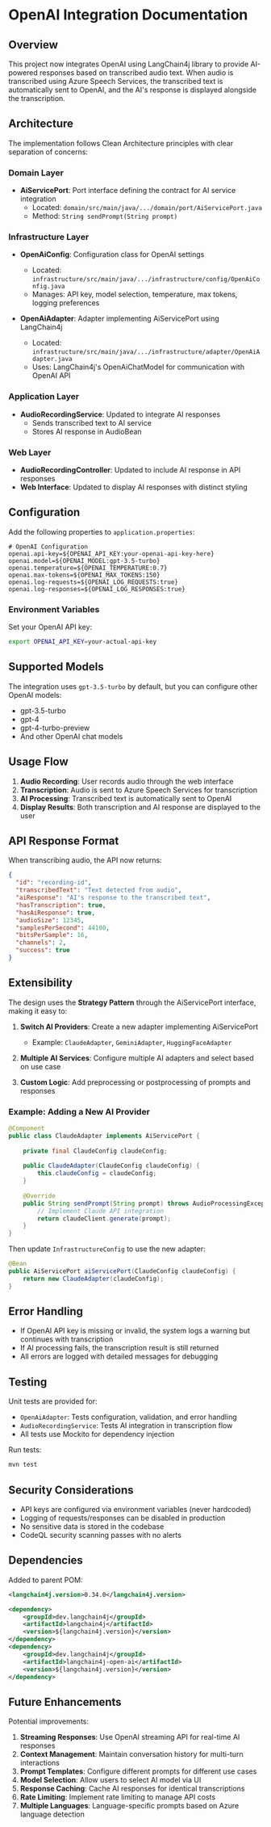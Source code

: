 # OpenAI Integration Documentation

## Overview

This project now integrates OpenAI using LangChain4j library to provide AI-powered responses based on transcribed audio text. When audio is transcribed using Azure Speech Services, the transcribed text is automatically sent to OpenAI, and the AI's response is displayed alongside the transcription.

## Architecture

The implementation follows Clean Architecture principles with clear separation of concerns:

### Domain Layer
- **AiServicePort**: Port interface defining the contract for AI service integration
  - Located: `domain/src/main/java/.../domain/port/AiServicePort.java`
  - Method: `String sendPrompt(String prompt)`

### Infrastructure Layer
- **OpenAiConfig**: Configuration class for OpenAI settings
  - Located: `infrastructure/src/main/java/.../infrastructure/config/OpenAiConfig.java`
  - Manages: API key, model selection, temperature, max tokens, logging preferences

- **OpenAiAdapter**: Adapter implementing AiServicePort using LangChain4j
  - Located: `infrastructure/src/main/java/.../infrastructure/adapter/OpenAiAdapter.java`
  - Uses: LangChain4j's OpenAiChatModel for communication with OpenAI API

### Application Layer
- **AudioRecordingService**: Updated to integrate AI responses
  - Sends transcribed text to AI service
  - Stores AI response in AudioBean

### Web Layer
- **AudioRecordingController**: Updated to include AI response in API responses
- **Web Interface**: Updated to display AI responses with distinct styling

## Configuration

Add the following properties to `application.properties`:

```properties
# OpenAI Configuration
openai.api-key=${OPENAI_API_KEY:your-openai-api-key-here}
openai.model=${OPENAI_MODEL:gpt-3.5-turbo}
openai.temperature=${OPENAI_TEMPERATURE:0.7}
openai.max-tokens=${OPENAI_MAX_TOKENS:150}
openai.log-requests=${OPENAI_LOG_REQUESTS:true}
openai.log-responses=${OPENAI_LOG_RESPONSES:true}
```

### Environment Variables

Set your OpenAI API key:

```bash
export OPENAI_API_KEY=your-actual-api-key
```

## Supported Models

The integration uses `gpt-3.5-turbo` by default, but you can configure other OpenAI models:
- gpt-3.5-turbo
- gpt-4
- gpt-4-turbo-preview
- And other OpenAI chat models

## Usage Flow

1. **Audio Recording**: User records audio through the web interface
2. **Transcription**: Audio is sent to Azure Speech Services for transcription
3. **AI Processing**: Transcribed text is automatically sent to OpenAI
4. **Display Results**: Both transcription and AI response are displayed to the user

## API Response Format

When transcribing audio, the API now returns:

```json
{
  "id": "recording-id",
  "transcribedText": "Text detected from audio",
  "aiResponse": "AI's response to the transcribed text",
  "hasTranscription": true,
  "hasAiResponse": true,
  "audioSize": 12345,
  "samplesPerSecond": 44100,
  "bitsPerSample": 16,
  "channels": 2,
  "success": true
}
```

## Extensibility

The design uses the **Strategy Pattern** through the AiServicePort interface, making it easy to:

1. **Switch AI Providers**: Create a new adapter implementing AiServicePort
   - Example: `ClaudeAdapter`, `GeminiAdapter`, `HuggingFaceAdapter`
   
2. **Multiple AI Services**: Configure multiple AI adapters and select based on use case

3. **Custom Logic**: Add preprocessing or postprocessing of prompts and responses

### Example: Adding a New AI Provider

```java
@Component
public class ClaudeAdapter implements AiServicePort {
    
    private final ClaudeConfig claudeConfig;
    
    public ClaudeAdapter(ClaudeConfig claudeConfig) {
        this.claudeConfig = claudeConfig;
    }
    
    @Override
    public String sendPrompt(String prompt) throws AudioProcessingException {
        // Implement Claude API integration
        return claudeClient.generate(prompt);
    }
}
```

Then update `InfrastructureConfig` to use the new adapter:

```java
@Bean
public AiServicePort aiServicePort(ClaudeConfig claudeConfig) {
    return new ClaudeAdapter(claudeConfig);
}
```

## Error Handling

- If OpenAI API key is missing or invalid, the system logs a warning but continues with transcription
- If AI processing fails, the transcription result is still returned
- All errors are logged with detailed messages for debugging

## Testing

Unit tests are provided for:
- `OpenAiAdapter`: Tests configuration, validation, and error handling
- `AudioRecordingService`: Tests AI integration in transcription flow
- All tests use Mockito for dependency injection

Run tests:
```bash
mvn test
```

## Security Considerations

- API keys are configured via environment variables (never hardcoded)
- Logging of requests/responses can be disabled in production
- No sensitive data is stored in the codebase
- CodeQL security scanning passes with no alerts

## Dependencies

Added to parent POM:
```xml
<langchain4j.version>0.34.0</langchain4j.version>

<dependency>
    <groupId>dev.langchain4j</groupId>
    <artifactId>langchain4j</artifactId>
    <version>${langchain4j.version}</version>
</dependency>
<dependency>
    <groupId>dev.langchain4j</groupId>
    <artifactId>langchain4j-open-ai</artifactId>
    <version>${langchain4j.version}</version>
</dependency>
```

## Future Enhancements

Potential improvements:
1. **Streaming Responses**: Use OpenAI streaming API for real-time AI responses
2. **Context Management**: Maintain conversation history for multi-turn interactions
3. **Prompt Templates**: Configure different prompts for different use cases
4. **Model Selection**: Allow users to select AI model via UI
5. **Response Caching**: Cache AI responses for identical transcriptions
6. **Rate Limiting**: Implement rate limiting to manage API costs
7. **Multiple Languages**: Language-specific prompts based on Azure language detection
